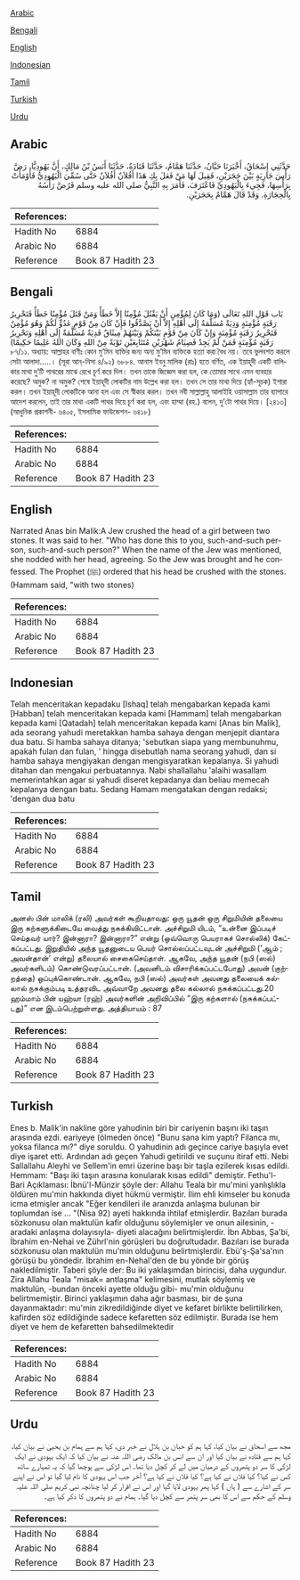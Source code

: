 [Arabic](#arabic)

[Bengali](#bengali)

[English](#english)

[Indonesian](#indonesian)

[Tamil](#tamil)

[Turkish](#turkish)

[Urdu](#urdu)

## Arabic


<div dir="rtl" lang="ar" style={{fontSize:'larger',backgroundColor:'#f8f9fa',padding:20}}>
حَدَّثَنِي إِسْحَاقُ، أَخْبَرَنَا حَبَّانُ، حَدَّثَنَا هَمَّامٌ، حَدَّثَنَا قَتَادَةُ، حَدَّثَنَا أَنَسُ بْنُ مَالِكٍ، أَنَّ يَهُودِيًّا، رَضَّ رَأْسَ جَارِيَةٍ بَيْنَ حَجَرَيْنِ، فَقِيلَ لَهَا مَنْ فَعَلَ بِكِ هَذَا أَفُلاَنٌ أَفُلاَنٌ حَتَّى سُمِّيَ الْيَهُودِيُّ فَأَوْمَأَتْ بِرَأْسِهَا، فَجِيءَ بِالْيَهُودِيِّ فَاعْتَرَفَ، فَأَمَرَ بِهِ النَّبِيُّ صلى الله عليه وسلم فَرُضَّ رَأْسُهُ بِالْحِجَارَةِ‏.‏ وَقَدْ قَالَ هَمَّامٌ بِحَجَرَيْنِ‏.‏
</div>
<div style={{backgroundColor:'#f8f9fa',padding:20, marginBottom: 10}}><table> <thead> <tr> <th>References:</th> <th></th> </tr> </thead> <tbody><tr><td>Hadith No</td><td>6884</td></tr><tr><td>Arabic No</td><td>6884</td></tr><tr><td>Reference</td><td>Book 87 Hadith 23</td></tr></tbody></table></div>

## Bengali


<div dir="ltr" lang="bn" style={{fontSize:'larger',backgroundColor:'#f8f9fa',padding:20}}>
بَاب قَوْلِ اللهِ تَعَالَى (وَمَا كَانَ لِمُؤْمِنٍ أَنْ يَقْتُلَ مُؤْمِنًا إِلاَّ خَطَأً وَمَنْ قَتَلَ مُؤْمِنًا خَطَأً فَتَحْرِيرُ رَقَبَةٍ مُؤْمِنَةٍ وَدِيَةٌ مُسَلَّمَةٌ إِلَى أَهْلِهِ إِلاَّ أَنْ يَصَّدَّقُوا فَإِنْ كَانَ مِنْ قَوْمٍ عَدُوٍّ لَكُمْ وَهُوَ مُؤْمِنٌ فَتَحْرِيرُ رَقَبَةٍ مُؤْمِنَةٍ وَإِنْ كَانَ مِنْ قَوْمٍ بَيْنَكُمْ وَبَيْنَهُمْ مِيثَاقٌ فَدِيَةٌ مُسَلَّمَةٌ إِلَى أَهْلِهِ وَتَحْرِيرُ رَقَبَةٍ مُؤْمِنَةٍ فَمَنْ لَمْ يَجِدْ فَصِيَامُ شَهْرَيْنِ مُتَتَابِعَيْنِ تَوْبَةً مِنْ اللهِ وَكَانَ اللهُ عَلِيمًا حَكِيمًا) ৮৭/১১. অধ্যায়: আল্লাহর বাণীঃ কোন মু’মিন ব্যক্তির জন্য অন্য মু’মিন ব্যক্তিকে হত্যা করা বৈধ নয়। তবে ভুলবশত করলে সেটা আলাদা.....। (সূরা আন্-নিসা ৪/৯২) ৬৮৮৪. আনাস ইবনু মালিক (রাঃ) হতে বর্ণিত, এক ইয়াহূদী একটি বালিকার মাথা দু’টি পাথরের মাঝে রেখে চূর্ণ করে দিল। তখন তাকে জিজ্ঞেস করা হল, কে তোমার সাথে এমন ব্যবহার করেছে? অমুক? না অমুক? শেষে ইয়াহূদী লোকটির নাম উল্লেখ করা হল। তখন সে তার মাথা দিয়ে (হ্যাঁ-সূচক) ইশারা করল। তখন ইয়াহূদী লোকটিকে আনা হল এবং সে স্বীকার করল। তখন নবী সাল্লাল্লাহু আলাইহি ওয়াসাল্লাম তার ব্যাপারে আদেশ করলেন, তাই তার মাথা একটি পাথর দিয়ে চূর্ণ করা হল, এবং হাম্মা (রহ.) বলেন, দু’টো পাথর দিয়ে। [২৪১৩] (আধুনিক প্রকাশনী- ৬৪০৫, ইসলামিক ফাউন্ডেশন- ৬৪১৮)
</div>
<div style={{backgroundColor:'#f8f9fa',padding:20, marginBottom: 10}}><table> <thead> <tr> <th>References:</th> <th></th> </tr> </thead> <tbody><tr><td>Hadith No</td><td>6884</td></tr><tr><td>Arabic No</td><td>6884</td></tr><tr><td>Reference</td><td>Book 87 Hadith 23</td></tr></tbody></table></div>

## English


<div dir="ltr" lang="en" style={{fontSize:'larger',backgroundColor:'#f8f9fa',padding:20}}>
Narrated Anas bin Malik:A Jew crushed the head of a girl between two stones. It was said to her. "Who has done this to you, such-and-such person, such-and-such person?" When the name of the Jew was mentioned, she nodded with her head, agreeing. So the Jew was brought and he confessed. The Prophet (ﷺ) ordered that his head be crushed with the stones. (Hammam said, "with two stones)
</div>
<div style={{backgroundColor:'#f8f9fa',padding:20, marginBottom: 10}}><table> <thead> <tr> <th>References:</th> <th></th> </tr> </thead> <tbody><tr><td>Hadith No</td><td>6884</td></tr><tr><td>Arabic No</td><td>6884</td></tr><tr><td>Reference</td><td>Book 87 Hadith 23</td></tr></tbody></table></div>

## Indonesian


<div dir="ltr" lang="id" style={{fontSize:'larger',backgroundColor:'#f8f9fa',padding:20}}>
Telah menceritakan kepadaku [Ishaq] telah mengabarkan kepada kami [Habban] telah menceritakan kepada kami [Hammam] telah mengabarkan kepada kami [Qatadah] telah menceritakan kepada kami [Anas bin Malik], ada seorang yahudi meretakkan hamba sahaya dengan menjepit diantara dua batu. Si hamba sahaya ditanya; 'sebutkan siapa yang membunuhmu, apakah fulan dan fulan, ' hingga disebutlah nama seorang yahudi, dan si hamba sahaya mengiyakan dengan mengisyaratkan kepalanya. Si yahudi ditahan dan mengakui perbuatannya. Nabi shallallahu 'alaihi wasallam memerintahkan agar si yahudi diseret kepadanya dan beliau memecah kepalanya dengan batu. Sedang Hamam mengatakan dengan redaksi; 'dengan dua batu
</div>
<div style={{backgroundColor:'#f8f9fa',padding:20, marginBottom: 10}}><table> <thead> <tr> <th>References:</th> <th></th> </tr> </thead> <tbody><tr><td>Hadith No</td><td>6884</td></tr><tr><td>Arabic No</td><td>6884</td></tr><tr><td>Reference</td><td>Book 87 Hadith 23</td></tr></tbody></table></div>

## Tamil


<div dir="ltr" lang="ta" style={{fontSize:'larger',backgroundColor:'#f8f9fa',padding:20}}>
அனஸ் பின் மாலிக் (ரலி) அவர்கள் கூறியதாவது: ஒரு யூதன் ஒரு சிறுமியின் தலையை இரு கற்களுக்கிடையே வைத்து நசுக்கிவிட்டான். அச்சிறுமி யிடம், “உன்னை இப்படிச் செய்தவர் யார்? இன்னாரா? இன்னாரா?” என்று (ஒவ்வொரு பெயராகச் சொல்லிக்) கேட்கப்பட்டது. இறுதியில் அந்த யூதனுடைய பெயர் சொல்லப்பட்டவுடன் அச்சிறுமி (‘ஆம் ; அவன்தான்’ என்று) தலையால் சைகைசெய்தாள். ஆகவே, அந்த யூதன் (நபி (ஸல்) அவர்களிடம்) கொண்டுவரப்பட்டான். (அவனிடம் விசாரிக்கப்பட்டபோது) அவன் (குற்றத்தை) ஒப்புக்கொண்டான். ஆகவே, நபி (ஸல்) அவர்கள் அவனது தலையைக் கல்லால் நசுக்கும்படி உத்தரவிட அவ்வாறே அவனது தலை கல்லால் நசுக்கப்பட்டது.20 ஹம்மாம் பின் யஹ்யா (ரஹ்) அவர்களின் அறிவிப்பில் “இரு கற்களால் (நசுக்கப்பட்டது)” என இடம்பெற்றுள்ளது. அத்தியாயம் : 87
</div>
<div style={{backgroundColor:'#f8f9fa',padding:20, marginBottom: 10}}><table> <thead> <tr> <th>References:</th> <th></th> </tr> </thead> <tbody><tr><td>Hadith No</td><td>6884</td></tr><tr><td>Arabic No</td><td>6884</td></tr><tr><td>Reference</td><td>Book 87 Hadith 23</td></tr></tbody></table></div>

## Turkish


<div dir="ltr" lang="tr" style={{fontSize:'larger',backgroundColor:'#f8f9fa',padding:20}}>
Enes b. Malik'in nakline göre yahudinin biri bir cariyenin başını iki taşın arasında ezdi. eariyeye (ölmeden önce) "Bunu sana kim yaptı? Filanca mı, yoksa filanca mı?" diye soruldu. O yahudinin adı geçince cariye başıyla evet diye işaret etti. Ardından adı geçen Yahudi getirildi ve suçunu itiraf etti. Nebi Sallallahu Aleyhi ve Sellem'in emri üzerine başı bir taşla ezilerek kısas edildi. Hemmam: "Başı iki taşın arasına konularak kısas edildi" demiştir. Fethu'l-Bari Açıklaması: İbnü'l-Münzir şöyle der: Allahu Teala bir mu'mini yanlışlıkla öldüren mu'min hakkında diyet hükmü vermiştir. İlim ehli kimseler bu konuda icma etmişler ancak "Eğer kendileri ile aranızda anlaşma bulunan bir toplumdan ise ... "(Nisa 92) ayeti hakkında ihtilaf etmişlerdir. Bazıları burada sözkonusu olan maktulün kafir olduğunu söylemişler ve onun ailesinin, -aradaki anlaşma dolayısıyla- diyeti alacağını belirtmişlerdir. İbn Abbas, Şa'bi, İbrahim en-Nehai ve Zührl'nin görüşleri bu doğrultudadır. Bazıları ise burada sözkonusu olan maktulün mu'min olduğunu belirtmişlerdir. Ebü'ş-Şa'sa'nın görüşü bu yöndedir. İbrahim en-Nehal'den de bu yönde bir görüş nakledilmiştir. Taberi şöyle der: Bu iki yaklaşımdan birincisi, daha uygundur. Zira Allahu Teala "misak= antlaşma" kelimesini, mutlak söylemiş ve maktulün, -bundan önceki ayette olduğu gibi- mu'min olduğunu belirtmemiştir. Birinci yaklaşımın daha ağır basması, bir de şuna dayanmaktadır: mu'min zikredildiğinde diyet ve kefaret birlikte belirtilirken, kafirden söz edildiğinde sadece kefaretten söz edilmiştir. Burada ise hem diyet ve hem de kefaretten bahsedilmektedir
</div>
<div style={{backgroundColor:'#f8f9fa',padding:20, marginBottom: 10}}><table> <thead> <tr> <th>References:</th> <th></th> </tr> </thead> <tbody><tr><td>Hadith No</td><td>6884</td></tr><tr><td>Arabic No</td><td>6884</td></tr><tr><td>Reference</td><td>Book 87 Hadith 23</td></tr></tbody></table></div>

## Urdu


<div dir="rtl" lang="ur" style={{fontSize:'larger',backgroundColor:'#f8f9fa',padding:20}}>
مجھ سے اسحاق نے بیان کیا، کہا ہم کو حبان بن ہلال نے خبر دی، کہا ہم سے ہمام بن یحییٰ نے بیان کیا، کہا ہم سے قتادہ نے بیان کیا اور ان سے انس بن مالک رضی اللہ عنہ نے بیان کیا کہ ایک یہودی نے ایک لڑکی کا سر دو پتھروں کے درمیان میں لے کر کچل دیا تھا۔ اس لڑکی سے پوچھا گیا کہ یہ تمہارے ساتھ کس نے کیا؟ کیا فلاں نے کیا ہے؟ کیا فلاں نے کیا ہے؟ آخر جب اس یہودی کا نام لیا گیا تو اس نے اپنے سر کے اشارے سے ( ہاں ) کہا پھر یہودی لایا گیا اور اس نے اقرار کر لیا چنانچہ نبی کریم صلی اللہ علیہ وسلم کے حکم سے اس کا بھی سر پتھر سے کچل دیا گیا۔ ہمام نے دو پتھروں کا ذکر کیا ہے۔
</div>
<div style={{backgroundColor:'#f8f9fa',padding:20, marginBottom: 10}}><table> <thead> <tr> <th>References:</th> <th></th> </tr> </thead> <tbody><tr><td>Hadith No</td><td>6884</td></tr><tr><td>Arabic No</td><td>6884</td></tr><tr><td>Reference</td><td>Book 87 Hadith 23</td></tr></tbody></table></div>